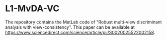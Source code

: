 # L1-MvDA-VC

The repository contains the MatLab code of "Robust multi-view discriminant analysis with view-consistency". This paper can be available at https://www.sciencedirect.com/science/article/pii/S0020025522002158.

